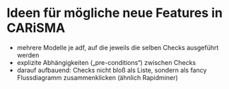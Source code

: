 # Ideen für mögliche neue Features in CARiSMA
* mehrere Modelle je adf, auf die jeweils die selben Checks ausgeführt werden
* explizite Abhängigkeiten („pre-conditions“) zwischen Checks
* darauf aufbauend: Checks nicht bloß als Liste, sondern als fancy Flussdiagramm zusammenklicken (ähnlich Rapidminer)


